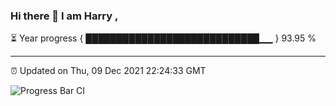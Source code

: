 ### Hi there 👋 I am Harry , 

⏳ Year progress { ████████████████████████████▁▁ } 93.95 %

---

⏰ Updated on Thu, 09 Dec 2021 22:24:33 GMT

![Progress Bar CI](https://github.com/duykhang68/duykhang68/workflows/Progress%20Bar%20CI/badge.svg)
